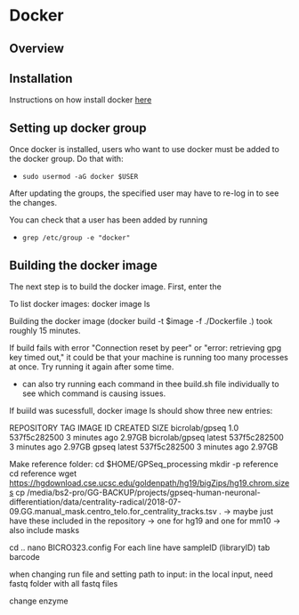# Docker

## Overview

## Installation

Instructions on how install docker [here](https://docs.docker.com/engine/install/ubuntu/)

## Setting up docker group

Once docker is installed, users who want to use docker must be added to the docker group. Do that with: 

- `sudo usermod -aG docker $USER`

After updating the groups, the specified user may have to re-log in to see the changes. 

You can check that a user has been added by running 

- `grep /etc/group -e "docker"`

## Building the docker image

The next step is to build the docker image. First, enter the 



To list docker images: docker image ls

Building the docker image (docker build -t $image -f ./Dockerfile .) took roughly 15 minutes. 

If build fails with error "Connection reset by peer" or "error: retrieving gpg key timed out," it could be that your machine is running too many processes at once. Try running it again after some time. 
- can also try running each command in thee build.sh file individually to see which command is causing issues. 

If buiild was sucessfull, docker image ls should show three new entries: 

REPOSITORY       TAG       IMAGE ID       CREATED         SIZE
bicrolab/gpseq   1.0       537f5c282500   3 minutes ago   2.97GB
bicrolab/gpseq   latest    537f5c282500   3 minutes ago   2.97GB
gpseq            latest    537f5c282500   3 minutes ago   2.97GB

Make reference folder: 
cd $HOME/GPSeq_processing
mkdir -p reference
cd reference
wget https://hgdownload.cse.ucsc.edu/goldenpath/hg19/bigZips/hg19.chrom.sizes
cp /media/bs2-pro/GG-BACKUP/projects/gpseq-human-neuronal-differentiation/data/centrality-radical/2018-07-09.GG.manual_mask.centro_telo.for_centrality_tracks.tsv .
-> maybe just have these included in the repository 
-> one for hg19 and one for mm10
-> also include masks

cd ..
nano BICRO323.config 
For each line have sampleID (libraryID) tab barcode

when changing run file and setting path to input: in the local input, need fastq folder with all fastq files

change enzyme

